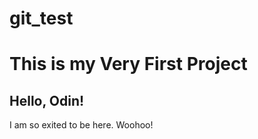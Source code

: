 # git_test
<h1>This is my Very First Project</h1>
<h2>Hello, Odin!</h2>
<p>I am so exited to be here. Woohoo!</p>